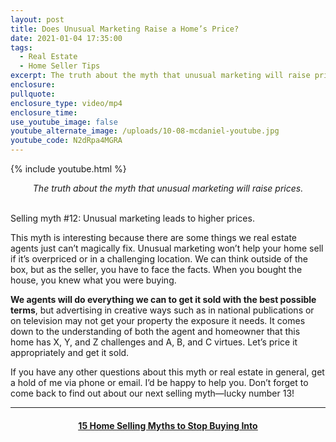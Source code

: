 ```yaml
---
layout: post
title: Does Unusual Marketing Raise a Home’s Price?
date: 2021-01-04 17:35:00
tags:
  - Real Estate
  - Home Seller Tips
excerpt: The truth about the myth that unusual marketing will raise prices.
enclosure:
pullquote:
enclosure_type: video/mp4
enclosure_time:
use_youtube_image: false
youtube_alternate_image: /uploads/10-08-mcdaniel-youtube.jpg
youtube_code: N2dRpa4MGRA
---
```


{% include youtube.html %}

<center><em>The truth about the myth that unusual marketing will raise prices.</em></center>

<br>Selling myth \#12: Unusual marketing leads to higher prices.

This myth is interesting because there are some things we real estate agents just can’t magically fix. Unusual marketing won’t help your home sell if it’s overpriced or in a challenging location. We can think outside of the box, but as the seller, you have to face the facts. When you bought the house, you knew what you were buying.

**We agents will do everything we can to get it sold with the best possible terms**, but advertising in creative ways such as in national publications or on television may not get your property the exposure it needs. It comes down to the understanding of both the agent and homeowner that this home has X, Y, and Z challenges and A, B, and C virtues. Let’s price it appropriately and get it sold.

If you have any other questions about this myth or real estate in general, get a hold of me via phone or email. I’d be happy to help you. Don’t forget to come back to find out about our next selling myth—lucky number 13\!

---

<center><h4><u><strong><a target="_blank" href="https://www.youtube.com/playlist?list=PL4Ay_MVLm6QGE37Lr8a94OqNrVBj-zDIw">15 Home Selling Myths to Stop Buying Into</a></strong></u></h4></center>
